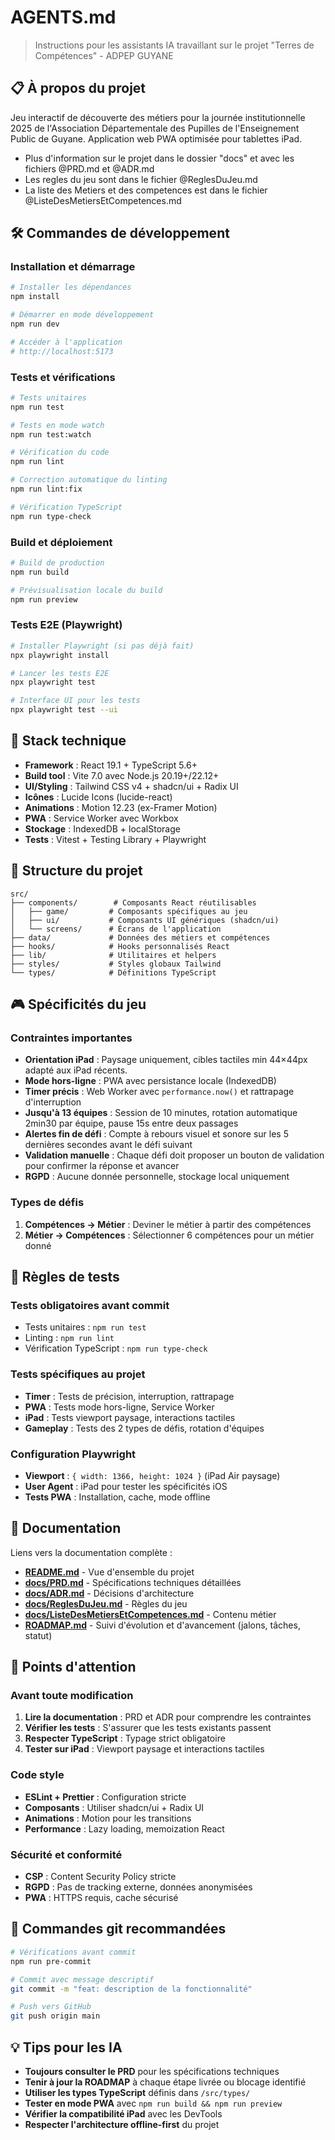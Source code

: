 # AGENTS.md

> Instructions pour les assistants IA travaillant sur le projet "Terres de Compétences" - ADPEP GUYANE

## 📋 À propos du projet

Jeu interactif de découverte des métiers pour la journée institutionnelle 2025 de l'Association Départementale des Pupilles de l'Enseignement Public de Guyane. Application web PWA optimisée pour tablettes iPad.

- Plus d'information sur le projet dans le dossier "docs" et avec les fichiers @PRD.md et @ADR.md
- Les regles du jeu sont dans le fichier @ReglesDuJeu.md
- La liste des Metiers et des competences est dans le fichier @ListeDesMetiersEtCompetences.md

## 🛠️ Commandes de développement

### Installation et démarrage

```bash
# Installer les dépendances
npm install

# Démarrer en mode développement
npm run dev

# Accéder à l'application
# http://localhost:5173
```

### Tests et vérifications

```bash
# Tests unitaires
npm run test

# Tests en mode watch
npm run test:watch

# Vérification du code
npm run lint

# Correction automatique du linting
npm run lint:fix

# Vérification TypeScript
npm run type-check
```

### Build et déploiement

```bash
# Build de production
npm run build

# Prévisualisation locale du build
npm run preview
```

### Tests E2E (Playwright)

```bash
# Installer Playwright (si pas déjà fait)
npx playwright install

# Lancer les tests E2E
npx playwright test

# Interface UI pour les tests
npx playwright test --ui
```

## 🎯 Stack technique

- **Framework** : React 19.1 + TypeScript 5.6+
- **Build tool** : Vite 7.0 avec Node.js 20.19+/22.12+
- **UI/Styling** : Tailwind CSS v4 + shadcn/ui + Radix UI
- **Icônes** : Lucide Icons (lucide-react)
- **Animations** : Motion 12.23 (ex-Framer Motion)
- **PWA** : Service Worker avec Workbox
- **Stockage** : IndexedDB + localStorage
- **Tests** : Vitest + Testing Library + Playwright

## 📁 Structure du projet

```
src/
├── components/        # Composants React réutilisables
│   ├── game/         # Composants spécifiques au jeu
│   ├── ui/           # Composants UI génériques (shadcn/ui)
│   └── screens/      # Écrans de l'application
├── data/             # Données des métiers et compétences
├── hooks/            # Hooks personnalisés React
├── lib/              # Utilitaires et helpers
├── styles/           # Styles globaux Tailwind
└── types/            # Définitions TypeScript
```

## 🎮 Spécificités du jeu

### Contraintes importantes

- **Orientation iPad** : Paysage uniquement, cibles tactiles min 44×44px adapté aux iPad récents.
- **Mode hors-ligne** : PWA avec persistance locale (IndexedDB)
- **Timer précis** : Web Worker avec `performance.now()` et rattrapage d'interruption
- **Jusqu'à 13 équipes** : Session de 10 minutes, rotation automatique 2min30 par équipe, pause 15s entre deux passages
- **Alertes fin de défi** : Compte à rebours visuel et sonore sur les 5 dernières secondes avant le défi suivant
- **Validation manuelle** : Chaque défi doit proposer un bouton de validation pour confirmer la réponse et avancer
- **RGPD** : Aucune donnée personnelle, stockage local uniquement

### Types de défis

1. **Compétences → Métier** : Deviner le métier à partir des compétences
2. **Métier → Compétences** : Sélectionner 6 compétences pour un métier donné

## 🧪 Règles de tests

### Tests obligatoires avant commit

- Tests unitaires : `npm run test`
- Linting : `npm run lint`
- Vérification TypeScript : `npm run type-check`

### Tests spécifiques au projet

- **Timer** : Tests de précision, interruption, rattrapage
- **PWA** : Tests mode hors-ligne, Service Worker
- **iPad** : Tests viewport paysage, interactions tactiles
- **Gameplay** : Tests des 2 types de défis, rotation d'équipes

### Configuration Playwright

- **Viewport** : `{ width: 1366, height: 1024 }` (iPad Air paysage)
- **User Agent** : iPad pour tester les spécificités iOS
- **Tests PWA** : Installation, cache, mode offline

## 📖 Documentation

Liens vers la documentation complète :

- **[README.md](./README.md)** - Vue d'ensemble du projet
- **[docs/PRD.md](./docs/PRD.md)** - Spécifications techniques détaillées
- **[docs/ADR.md](./docs/ADR.md)** - Décisions d'architecture
- **[docs/ReglesDuJeu.md](./docs/ReglesDuJeu.md)** - Règles du jeu
- **[docs/ListeDesMetiersEtCompetences.md](./docs/ListeDesMetiersEtCompetences.md)** - Contenu métier
- **[ROADMAP.md](./ROADMAP.md)** - Suivi d'évolution et d'avancement (jalons, tâches, statut)

## 🚨 Points d'attention

### Avant toute modification

1. **Lire la documentation** : PRD et ADR pour comprendre les contraintes
2. **Vérifier les tests** : S'assurer que les tests existants passent
3. **Respecter TypeScript** : Typage strict obligatoire
4. **Tester sur iPad** : Viewport paysage et interactions tactiles

### Code style

- **ESLint + Prettier** : Configuration stricte
- **Composants** : Utiliser shadcn/ui + Radix UI
- **Animations** : Motion pour les transitions
- **Performance** : Lazy loading, memoization React

### Sécurité et conformité

- **CSP** : Content Security Policy stricte
- **RGPD** : Pas de tracking externe, données anonymisées
- **PWA** : HTTPS requis, cache sécurisé

## 🔧 Commandes git recommandées

```bash
# Vérifications avant commit
npm run pre-commit

# Commit avec message descriptif
git commit -m "feat: description de la fonctionnalité"

# Push vers GitHub
git push origin main
```

## 💡 Tips pour les IA

- **Toujours consulter le PRD** pour les spécifications techniques
- **Tenir à jour la ROADMAP** à chaque étape livrée ou blocage identifié
- **Utiliser les types TypeScript** définis dans `/src/types/`
- **Tester en mode PWA** avec `npm run build && npm run preview`
- **Vérifier la compatibilité iPad** avec les DevTools
- **Respecter l'architecture offline-first** du projet
